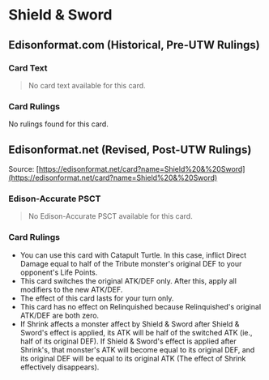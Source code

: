 # Shield & Sword

## Edisonformat.com (Historical, Pre-UTW Rulings)

### Card Text

> No card text available for this card.

### Card Rulings

No rulings found for this card.

## Edisonformat.net (Revised, Post-UTW Rulings)

Source: [https://edisonformat.net/card?name=Shield%20&%20Sword](https://edisonformat.net/card?name=Shield%20&%20Sword)

### Edison-Accurate PSCT

> No Edison-Accurate PSCT available for this card.

### Card Rulings

*   You can use this card with Catapult Turtle. In this case, inflict Direct Damage equal to half of the Tribute monster's original DEF to your opponent's Life Points.
*   This card switches the original ATK/DEF only. After this, apply all modifiers to the new ATK/DEF.
*   The effect of this card lasts for your turn only.
*   This card has no effect on Relinquished because Relinquished's original ATK/DEF are both zero.
*   If Shrink affects a monster affect by Shield & Sword after Shield & Sword's effect is applied, its ATK will be half of the switched ATK (ie., half of its original DEF). If Shield & Sword's effect is applied after Shrink's, that monster's ATK will become equal to its original DEF, and its original DEF will be equal to its original ATK (The effect of Shrink effectively disappears).
            